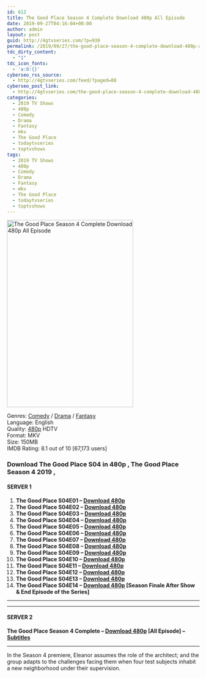```yaml
---
id: 612
title: The Good Place Season 4 Complete Download 480p All Episode
date: 2019-09-27T04:16:04+00:00
author: admin
layout: post
guid: http://4gtvseries.com/?p=930
permalink: /2019/09/27/the-good-place-season-4-complete-download-480p-all-episode-2/
tdc_dirty_content:
  - "1"
tdc_icon_fonts:
  - 'a:0:{}'
cyberseo_rss_source:
  - http://4gtvseries.com/feed/?paged=88
cyberseo_post_link:
  - http://4gtvseries.com/the-good-place-season-4-complete-download-480p-all-episode/
categories:
  - 2019 TV Shows
  - 480p
  - Comedy
  - Drama
  - Fantasy
  - mkv
  - The Good Place
  - todaytvseries
  - toptvshows
tags:
  - 2019 TV Shows
  - 480p
  - Comedy
  - Drama
  - Fantasy
  - mkv
  - The Good Place
  - todaytvseries
  - toptvshows
---
```

<img loading="lazy" class="aligncenter" src="https://3.bp.blogspot.com/-Bj-dDswmdSk/XY1snOYP7pI/AAAAAAAAASw/NT5mn_KbU1UQY1QX4XaUJdQbvA4OUbYGQCK4BGAYYCw/s1600/The%2BGood%2BPlace%2BSeason%2B4.jpg" alt="The Good Place Season 4 Complete Download 480p All Episode" width="330" height="488" />

Genres: <a href="http://4gtvseries.com/tag/comedy/" data-wpel-link="internal">Comedy</a> /&nbsp;<a href="http://4gtvseries.com/tag/drama/" data-wpel-link="internal">Drama</a> / <a href="http://4gtvseries.com/tag/fantasy/" data-wpel-link="internal">Fantasy</a>  
Language: English  
Quality:&nbsp;<a href="http://4gtvseries.com/tag/480p/" data-wpel-link="internal">480p</a>&nbsp;HDTV  
Format: MKV  
Size: 150MB  
IMDB Rating: 8.1 out of 10 [67,173 users]

### **Download The Good Place S04 in 480p , The Good Place Season 4 2019 ,&nbsp;**

#### <span><strong>SERVER 1</strong></span>

  1. **The Good Place S04E01 – <a href="http://slink.dl480p.xyz/NBE0hb8" data-wpel-link="external" target="_blank" rel="nofollow external noopener noreferrer" class="wpel-icon-left"><i class="wpel-icon fa fa-download" aria-hidden="true"></i>Download 480p</a>**
  2. **The Good Place S04E02 – <a href="http://slink.dl480p.xyz/hyZV" data-wpel-link="external" target="_blank" rel="nofollow external noopener noreferrer" class="wpel-icon-left"><i class="wpel-icon fa fa-download" aria-hidden="true"></i>Download 480p</a>**
  3. **The Good Place S04E03 – <a href="http://slink.dl480p.xyz/8VUgU" data-wpel-link="external" target="_blank" rel="nofollow external noopener noreferrer" class="wpel-icon-left"><i class="wpel-icon fa fa-download" aria-hidden="true"></i>Download 480p</a>**
  4. **The Good Place S04E04 – <a href="http://slink.dl480p.xyz/4X7o2D" data-wpel-link="external" target="_blank" rel="nofollow external noopener noreferrer" class="wpel-icon-left"><i class="wpel-icon fa fa-download" aria-hidden="true"></i>Download 480p</a>**
  5. **The Good Place S04E05 – <a href="http://slink.dl480p.xyz/5OOWZ5fn" data-wpel-link="external" target="_blank" rel="nofollow external noopener noreferrer" class="wpel-icon-left"><i class="wpel-icon fa fa-download" aria-hidden="true"></i>Download 480p</a>**
  6. **The Good Place S04E06 – <a href="http://slink.dl480p.xyz/xZVFEUdM" data-wpel-link="external" target="_blank" rel="nofollow external noopener noreferrer" class="wpel-icon-left"><i class="wpel-icon fa fa-download" aria-hidden="true"></i>Download 480p</a>**
  7. **The Good Place S04E07 – <a href="http://slink.dl480p.xyz/Pf9sGhC" data-wpel-link="external" target="_blank" rel="nofollow external noopener noreferrer" class="wpel-icon-left"><i class="wpel-icon fa fa-download" aria-hidden="true"></i>Download 480p</a>**
  8. **The Good Place S04E08 – <a href="http://slink.dl480p.xyz/KHmWF" data-wpel-link="external" target="_blank" rel="nofollow external noopener noreferrer" class="wpel-icon-left"><i class="wpel-icon fa fa-download" aria-hidden="true"></i>Download 480p</a>**
  9. **The Good Place S04E09 – <a href="http://slink.dl480p.xyz/QCspW" data-wpel-link="external" target="_blank" rel="nofollow external noopener noreferrer" class="wpel-icon-left"><i class="wpel-icon fa fa-download" aria-hidden="true"></i>Download 480p</a>**
 10. **The Good Place S04E10 – <a href="http://slink.dl480p.xyz/YsXvu" data-wpel-link="external" target="_blank" rel="nofollow external noopener noreferrer" class="wpel-icon-left"><i class="wpel-icon fa fa-download" aria-hidden="true"></i>Download 480p</a>**
 11. **The Good Place S04E11 – <a href="http://slink.dl480p.xyz/jkiDGoL9" data-wpel-link="external" target="_blank" rel="nofollow external noopener noreferrer" class="wpel-icon-left"><i class="wpel-icon fa fa-download" aria-hidden="true"></i>Download 480p</a>**
 12. **The Good Place S04E12 – <a href="http://slink.dl480p.xyz/JXJjbU" data-wpel-link="external" target="_blank" rel="nofollow external noopener noreferrer" class="wpel-icon-left"><i class="wpel-icon fa fa-download" aria-hidden="true"></i>Download 480p</a>**
 13. **The Good Place S04E13 – <a href="http://slink.dl480p.xyz/Yee8aE" data-wpel-link="external" target="_blank" rel="nofollow external noopener noreferrer" class="wpel-icon-left"><i class="wpel-icon fa fa-download" aria-hidden="true"></i>Download 480p</a>**
 14. **The Good Place S04E14 – <a href="http://slink.dl480p.xyz/BCBaj" data-wpel-link="external" target="_blank" rel="nofollow external noopener noreferrer" class="wpel-icon-left"><i class="wpel-icon fa fa-download" aria-hidden="true"></i>Download 480p</a> [Season Finale After Show & End Episode of the Series]**

* * *

* * *

#### <span><strong>SERVER 2</strong></span>

**The Good Place Season 4 Complete – <a href="http://dl480p.xyz/702/" data-wpel-link="external" target="_blank" rel="nofollow external noopener noreferrer" class="wpel-icon-left"><i class="wpel-icon fa fa-download" aria-hidden="true"></i>Download 480p</a> [All Episode] – <a href="https://subscene.com/subtitles/the-good-place-fourth-season" data-wpel-link="external" target="_blank" rel="nofollow external noopener noreferrer" class="wpel-icon-left"><i class="wpel-icon fa fa-download" aria-hidden="true"></i>Subtitles</a>**

* * *

In the Season 4 premiere, Eleanor assumes the role of the architect; and the group adapts to the challenges facing them when four test subjects inhabit a new neighborhood under their supervision.

<div align="center">
</div>